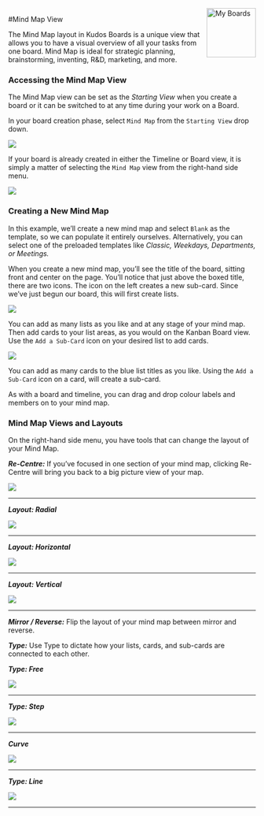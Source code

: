 <img style="float: right" src="/assets/images/boards-logo.jpg" height="100" alt="My Boards" />

#Mind Map View

The Mind Map layout in Kudos Boards is a unique view that allows you to have a visual overview of all your tasks from one board. Mind Map is ideal for strategic planning, brainstorming, inventing, R&D, marketing, and more.

### Accessing the Mind Map View

The Mind Map view can be set as the *Starting View* when you create a board or it can be switched to at any time during your work on a Board.

In your board creation phase, select `Mind Map` from the `Starting View` drop down.

![](\assets\boards\mindmapview1.png)

If your board is already created in either the Timeline or Board view, it is simply a matter of selecting the `Mind Map` view from the right-hand side menu.

![](\assets\boards\mindmapview2.png)

### Creating a New Mind Map

In this example, we’ll create a new mind map and select `Blank` as the template, so we can populate it entirely ourselves. Alternatively, you can select one of the preloaded templates like *Classic, Weekdays, Departments, or Meetings.*

When you create a new mind map, you’ll see the title of the board, sitting front and center on the page. You’ll notice that just above the boxed title, there are two icons. The icon on the left creates a new sub-card. Since we’ve just begun our board, this will first create lists.  

![](\assets\boards\mindmapview3.png)

You can add as many lists as you like and at any stage of your mind map. Then add cards to your list areas, as you would on the Kanban Board view. Use the `Add a Sub-Card` icon on your desired list to add cards.

![](\assets\boards\mindmapview4.png)

You can add as many cards to the blue list titles as you like. Using the `Add a Sub-Card` icon on a card, will create a sub-card.

As with a board and timeline, you can drag and drop colour labels and members on to your mind map.

### Mind Map Views and Layouts

On the right-hand side menu, you have tools that can change the layout of your Mind Map.

***Re-Centre:*** If you’ve focused in one section of your mind map, clicking Re-Centre will bring you back to a big picture view of your map.

![](\assets\boards\mindmapview6.png)

---

***Layout: Radial***

![](\assets\boards\mindmapview7.png)

---

***Layout: Horizontal***

![](\assets\boards\mindmapview8.png)

---

***Layout: Vertical***

![](\assets\boards\mindmapview9.png)

---

***Mirror / Reverse:*** Flip the layout of your mind map between mirror and reverse.


***Type:*** Use Type to dictate how your lists, cards, and sub-cards are connected to each other.


***Type: Free***

![](\assets\boards\mindmapview10.png)

---

***Type: Step***

![](\assets\boards\mindmapview11.png)

---

***Curve***

![](\assets\boards\mindmapview12.png)

---

***Type: Line***

![](\assets\boards\mindmapview13.png)

---
